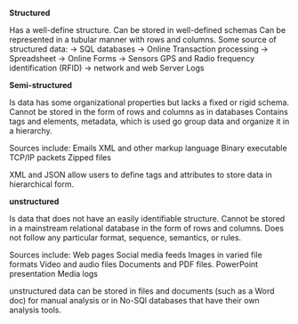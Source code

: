 **Structured**

Has a well-define structure.
Can be stored in well-defined schemas
Can be represented in a tubular manner with rows and columns.
Some source of structured data:
-> SQL databases
-> Online Transaction processing
-> Spreadsheet
-> Online Forms
-> Sensors GPS and Radio frequency identification (RFID)
-> network and web Server Logs

**Semi-structured**
 
Is data has some organizational properties but lacks a fixed or rigid schema.
Cannot be stored in the form of rows and columns as in databases
Contains tags and elements, metadata, which is used go group data and organize it in a hierarchy.

Sources include:
Emails
XML and other markup language
Binary executable
TCP/IP packets
Zipped files

XML and JSON allow users to define tags and attributes to store data in hierarchical form.

**unstructured**

Is data that does not have an easily identifiable structure.
Cannot be stored in a mainstream relational database in the form of rows and columns.
Does not follow any particular format, sequence, semantics, or rules.

Sources include:
Web pages
Social media feeds
Images in varied file formats
Video and audio files
Documents and PDF files.
PowerPoint presentation
Media logs

unstructured data can be stored in files and documents (such as a Word doc) for manual analysis or in No-SQl databases that have their own analysis tools.